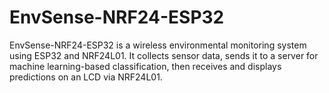 # EnvSense-NRF24-ESP32
EnvSense-NRF24-ESP32 is a wireless environmental monitoring system using ESP32 and NRF24L01. It collects sensor data, sends it to a server for machine learning-based classification, then receives and displays predictions on an LCD via NRF24L01.
